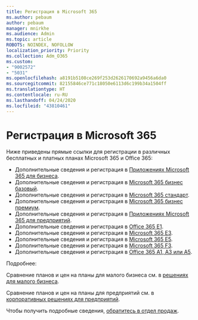 ```yaml
---
title: Регистрация в Microsoft 365
ms.author: pebaum
author: pebaum
manager: mnirkhe
ms.audience: Admin
ms.topic: article
ROBOTS: NOINDEX, NOFOLLOW
localization_priority: Priority
ms.collection: Adm_O365
ms.custom:
- "9002572"
- "5031"
ms.openlocfilehash: a8191b5108ce269f253d2626170692a9456a6da0
ms.sourcegitcommit: 82155846ce771c18050e6113d6c199b34a1504ff
ms.translationtype: HT
ms.contentlocale: ru-RU
ms.lasthandoff: 04/24/2020
ms.locfileid: "43810461"
---
```

# <a name="sign-up-for-microsoft-365"></a>Регистрация в Microsoft 365

Ниже приведены прямые ссылки для регистрации в различных бесплатных и платных планах Microsoft 365 и Office 365:

- Дополнительные сведения и регистрация в [Приложениях Microsoft 365 для бизнеса](https://products.office.com/business/office-365-business?activetab=pivot%3aoverviewtab).
- Дополнительные сведения и регистрация в [Microsoft 365 бизнес базовый](https://products.office.com/business/office-365-business-essentials?activetab=pivot%3aoverviewtab).
- Дополнительные сведения и регистрация в [Microsoft 365 стандарт](https://products.office.com/business/office-365-business-premium?activetab=pivot%3aoverviewtab).
- Дополнительные сведения и регистрация в [Microsoft 365 бизнес премиум](https://www.microsoft.com/microsoft-365/business/microsoft-365-business?activetab=pivot%3aoverviewtab).
- Дополнительные сведения и регистрация в [Приложениях Microsoft 365 для предприятий](https://products.office.com/business/office-365-proplus-product?activetab=pivot%3aoverviewtab).
- Дополнительные сведения и регистрация в [Office 365 E1](https://www.microsoft.com/microsoft-365/business/office-365-enterprise-e1-business-software?activetab=pivot:overviewtab).
- Дополнительные сведения и регистрация в [Microsoft 365 E3](https://www.microsoft.com/microsoft-365/enterprise-e3-business-software).
- Дополнительные сведения и регистрация в [Microsoft 365 E5](https://www.microsoft.com/microsoft-365/enterprise-e5-business-software?activetab=pivot%3aoverviewtab).
- Дополнительные сведения и регистрация в [Microsoft 365 F3](https://www.microsoft.com/microsoft-365/microsoft-365-enterprise-f3?activetab=pivot%3aoverviewtab).
- Дополнительные сведения и регистрация в [Office 365 A1, A3 или A5](https://www.microsoft.com/microsoft-365/academic/compare-office-365-education-plans?activetab=tab:primaryr1).

Подробнее:

Сравнение планов и цен на планы для малого бизнеса см. в [решениях для малого бизнеса](https://products.office.com/business/small-business-solutions#office-ContentAreaHeadingTemplate-1cuvapm).

Сравнение планов и цен на планы для предприятий см. в [корпоративных решениях для предприятий](https://www.microsoft.com/microsoft-365/business/compare-more-office-365-for-business-plans).

Чтобы получить подробные сведения, [обратитесь в отдел продаж](https://go.microsoft.com/fwlink/?linkid=2127718).
